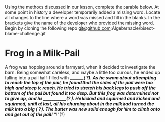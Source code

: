 Using the methods discussed in our lesson, complete the parable below.  At some point in history a developer temporarily added a missing word.  Locate all changes to the line where a word was missed and fill in the blanks.  In the brackets give the name of the developer who provided the missing word.   
Begin by cloning the following repo git@github.com:Algebarnacle/bisect-blame-challenge.git

# Frog in a Milk-Pail

A frog was hopping around a farmyard, when it decided to investigate the barn. Being somewhat careless, and maybe a little too curious, he ended up falling into a pail half-filled with __________( ?). As he swam about attempting to reach the top of the pail, he found that the sides of the pail were too high and steep to reach. He tried to stretch his back legs to push off the bottom of the pail but found it too deep. But this frog was determined not to give up, and he ___________(? ). He kicked and squirmed and kicked and squirmed, until at last, all his churning about in the milk had turned the milk into a big _______( ? ). The butter was now solid enough for him to climb onto and get out of the pail! "__________!"(?)